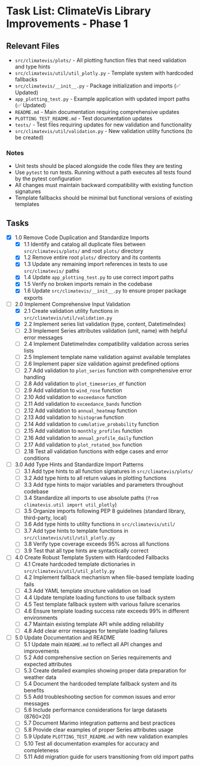 # Task List: ClimateVis Library Improvements - Phase 1

## Relevant Files

- `src/climatevis/plots/` - All plotting function files that need validation and type hints
- `src/climatevis/util/util_plotly.py` - Template system with hardcoded fallbacks
- `src/climatevis/__init__.py` - Package initialization and imports (✅ Updated)
- `app_plotting_test.py` - Example application with updated import paths (✅ Updated)
- `README.md` - Main documentation requiring comprehensive updates
- `PLOTTING_TEST_README.md` - Test documentation updates
- `tests/` - Test files requiring updates for new validation and functionality
- `src/climatevis/util/validation.py` - New validation utility functions (to be created)

### Notes

- Unit tests should be placed alongside the code files they are testing
- Use `pytest` to run tests. Running without a path executes all tests found by the pytest configuration
- All changes must maintain backward compatibility with existing function signatures
- Template fallbacks should be minimal but functional versions of existing templates

## Tasks

- [x] 1.0 Remove Code Duplication and Standardize Imports
  - [x] 1.1 Identify and catalog all duplicate files between `src/climatevis/plots/` and root `plots/` directory
  - [x] 1.2 Remove entire root `plots/` directory and its contents
  - [x] 1.3 Update any remaining import references in tests to use `src/climatevis/` paths
  - [x] 1.4 Update `app_plotting_test.py` to use correct import paths
  - [x] 1.5 Verify no broken imports remain in the codebase
  - [x] 1.6 Update `src/climatevis/__init__.py` to ensure proper package exports

- [ ] 2.0 Implement Comprehensive Input Validation
  - [x] 2.1 Create validation utility functions in `src/climatevis/util/validation.py`
  - [x] 2.2 Implement series list validation (type, content, DatetimeIndex)
  - [ ] 2.3 Implement Series attributes validation (unit, name) with helpful error messages
  - [ ] 2.4 Implement DatetimeIndex compatibility validation across series lists
  - [ ] 2.5 Implement template name validation against available templates
  - [ ] 2.6 Implement paper size validation against predefined options
  - [ ] 2.7 Add validation to `plot_series` function with comprehensive error handling
  - [ ] 2.8 Add validation to `plot_timeseries_df` function
  - [ ] 2.9 Add validation to `wind_rose` function
  - [ ] 2.10 Add validation to `exceedance` function
  - [ ] 2.11 Add validation to `exceedance_bands` function
  - [ ] 2.12 Add validation to `annual_heatmap` function
  - [ ] 2.13 Add validation to `histogram` function
  - [ ] 2.14 Add validation to `cumulative_probability` function
  - [ ] 2.15 Add validation to `monthly_profiles` function
  - [ ] 2.16 Add validation to `annual_profile_daily` function
  - [ ] 2.17 Add validation to `plot_rotated_box` function
  - [ ] 2.18 Test all validation functions with edge cases and error conditions

- [ ] 3.0 Add Type Hints and Standardize Import Patterns
  - [ ] 3.1 Add type hints to all function signatures in `src/climatevis/plots/`
  - [ ] 3.2 Add type hints to all return values in plotting functions
  - [ ] 3.3 Add type hints to major variables and parameters throughout codebase
  - [ ] 3.4 Standardize all imports to use absolute paths (`from climatevis.util import util_plotly`)
  - [ ] 3.5 Organize imports following PEP 8 guidelines (standard library, third-party, local)
  - [ ] 3.6 Add type hints to utility functions in `src/climatevis/util/`
  - [ ] 3.7 Add type hints to template functions in `src/climatevis/util/util_plotly.py`
  - [ ] 3.8 Verify type coverage exceeds 95% across all functions
  - [ ] 3.9 Test that all type hints are syntactically correct

- [ ] 4.0 Create Robust Template System with Hardcoded Fallbacks
  - [ ] 4.1 Create hardcoded template dictionaries in `src/climatevis/util/util_plotly.py`
  - [ ] 4.2 Implement fallback mechanism when file-based template loading fails
  - [ ] 4.3 Add YAML template structure validation on load
  - [ ] 4.4 Update template loading functions to use fallback system
  - [ ] 4.5 Test template fallback system with various failure scenarios
  - [ ] 4.6 Ensure template loading success rate exceeds 99% in different environments
  - [ ] 4.7 Maintain existing template API while adding reliability
  - [ ] 4.8 Add clear error messages for template loading failures

- [ ] 5.0 Update Documentation and README
  - [ ] 5.1 Update main `README.md` to reflect all API changes and improvements
  - [ ] 5.2 Add comprehensive section on Series requirements and expected attributes
  - [ ] 5.3 Create detailed examples showing proper data preparation for weather data
  - [ ] 5.4 Document the hardcoded template fallback system and its benefits
  - [ ] 5.5 Add troubleshooting section for common issues and error messages
  - [ ] 5.6 Include performance considerations for large datasets (8760×20)
  - [ ] 5.7 Document Marimo integration patterns and best practices
  - [ ] 5.8 Provide clear examples of proper Series attributes usage
  - [ ] 5.9 Update `PLOTTING_TEST_README.md` with new validation examples
  - [ ] 5.10 Test all documentation examples for accuracy and completeness
  - [ ] 5.11 Add migration guide for users transitioning from old import paths